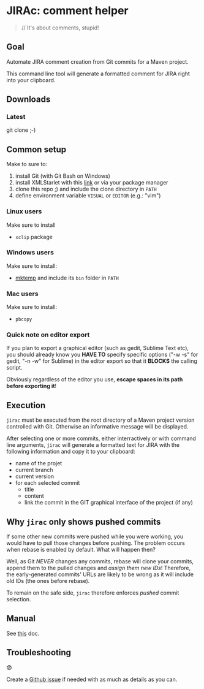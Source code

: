 # JIRAc: comment helper

> // It's about comments, stupid!

## Goal

Automate JIRA comment creation from Git commits for a Maven project.

This command line tool will generate a formatted comment for JIRA right into your clipboard.

## Downloads

### Latest

git clone ;-)

## Common setup

Make to sure to:

 1. install Git (with Git Bash on Windows) 
 1. install XMLStarlet with this [link](http://xmlstar.sourceforge.net/download.php) or via your package manager
 1. clone this repo ;) and include the clone directory in `PATH`
 1. define environment variable `VISUAL` or `EDITOR` (e.g.: "vim")

### Linux users

Make sure to install 

 * `xclip` package

### Windows users

Make sure to install:

 * [mktemp](http://gnuwin32.sourceforge.net/packages/mktemp.htm) and include its `bin` folder in `PATH`

### Mac users

Make sure to install:

 * `pbcopy`


### Quick note on editor export

If you plan to export a graphical editor (such as gedit, Sublime Text etc), you should already know you **HAVE TO** specify specific options ("-w -s" for gedit, "-n -w" for Sublime) in the editor export so that it **BLOCKS** the calling script.

Obviously regardless of the editor you use, **escape spaces in its path before exporting it**!

## Execution

`jirac` must be executed from the root directory of a Maven project version controlled with Git. Otherwise an informative message will be displayed.

After selecting one or more commits, either interractively or with command line arguments, `jirac` will generate a formatted text for JIRA 
with the following information and copy it to your clipboard:
* name of the projet
* current branch
* current version
* for each selected commit
    - title
    - content
    - link the commit in the GIT graphical interface of the project (if any)

## Why `jirac` only shows pushed commits

If some other new commits were pushed while you were working, you would have to pull those changes before pushing.
The problem occurs when rebase is enabled by default. What will happen then?

Well, as Git *NEVER* changes any commits, rebase will clone your commits, append them to the pulled changes and *assign them new IDs*!
Therefore, the early-generated commits' URLs are likely to be wrong as it will include old IDs (the ones before rebase).

To remain on the safe side, `jirac` therefore enforces *pushed* commit selection.

## Manual

See [this](http://ihommani.gitbooks.io/jirac-guide/) doc.

## Troubleshooting

:fearful:

Create a [Github issue](https://github.com/jirac/jirac/issues) if needed with as much as details as you can.


